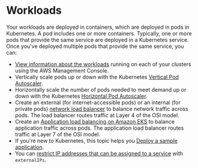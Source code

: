 # Workloads<a name="eks-workloads"></a>

Your workloads are deployed in containers, which are deployed in pods in Kubernetes\. A pod includes one or more containers\. Typically, one or more pods that provide the same service are deployed in a Kubernetes service\. Once you've deployed multiple pods that provide the same service, you can:
+ [View information about the workloads](view-kubernetes-resources.md) running on each of your clusters using the AWS Management Console\.
+ Vertically scale pods up or down with the Kubernetes [Vertical Pod Autoscaler](vertical-pod-autoscaler.md)\.
+ Horizontally scale the number of pods needed to meet demand up or down with the Kubernetes [Horizontal Pod Autoscaler](horizontal-pod-autoscaler.md)\.
+ Create an external \(for internet\-accessible pods\) or an internal \(for private pods\) [network load balancer](network-load-balancing.md) to balance network traffic across pods\. The load balancer routes traffic at Layer 4 of the OSI model\.
+ Create an [Application load balancing on Amazon EKS](alb-ingress.md) to balance application traffic across pods\. The application load balancer routes traffic at Layer 7 of the OSI model\.
+ If you're new to Kubernetes, this topic helps you [Deploy a sample application](sample-deployment.md)\.
+ You can [restrict IP addresses that can be assigned to a service](restrict-service-external-ip.md) with `externalIPs`\.